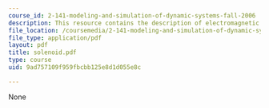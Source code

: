 ```yaml
---
course_id: 2-141-modeling-and-simulation-of-dynamic-systems-fall-2006
description: This resource contains the description of electromagnetic solenoid.
file_location: /coursemedia/2-141-modeling-and-simulation-of-dynamic-systems-fall-2006/9ad757109f959fbcbb125e8d1d055e8c_solenoid.pdf
file_type: application/pdf
layout: pdf
title: solenoid.pdf
type: course
uid: 9ad757109f959fbcbb125e8d1d055e8c

---
```

None